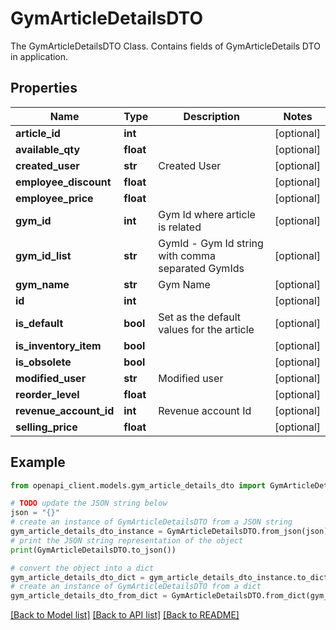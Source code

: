 # GymArticleDetailsDTO

The GymArticleDetailsDTO Class. Contains fields of GymArticleDetails DTO in application.             

## Properties

Name | Type | Description | Notes
------------ | ------------- | ------------- | -------------
**article_id** | **int** |  | [optional] 
**available_qty** | **float** |  | [optional] 
**created_user** | **str** | Created User  | [optional] 
**employee_discount** | **float** |  | [optional] 
**employee_price** | **float** |  | [optional] 
**gym_id** | **int** | Gym Id where article is related  | [optional] 
**gym_id_list** | **str** | GymId - Gym Id string with comma separated GymIds  | [optional] 
**gym_name** | **str** | Gym Name | [optional] 
**id** | **int** |  | [optional] 
**is_default** | **bool** | Set as the default values for the article  | [optional] 
**is_inventory_item** | **bool** |  | [optional] 
**is_obsolete** | **bool** |  | [optional] 
**modified_user** | **str** | Modified user | [optional] 
**reorder_level** | **float** |  | [optional] 
**revenue_account_id** | **int** | Revenue account Id | [optional] 
**selling_price** | **float** |  | [optional] 

## Example

```python
from openapi_client.models.gym_article_details_dto import GymArticleDetailsDTO

# TODO update the JSON string below
json = "{}"
# create an instance of GymArticleDetailsDTO from a JSON string
gym_article_details_dto_instance = GymArticleDetailsDTO.from_json(json)
# print the JSON string representation of the object
print(GymArticleDetailsDTO.to_json())

# convert the object into a dict
gym_article_details_dto_dict = gym_article_details_dto_instance.to_dict()
# create an instance of GymArticleDetailsDTO from a dict
gym_article_details_dto_from_dict = GymArticleDetailsDTO.from_dict(gym_article_details_dto_dict)
```
[[Back to Model list]](../README.md#documentation-for-models) [[Back to API list]](../README.md#documentation-for-api-endpoints) [[Back to README]](../README.md)


